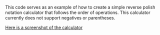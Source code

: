 This code serves as an example of how to create a simple reverse polish notation calculator that follows the order of operations. This calculator currently does not support negatives or parentheses.

[Here is a screenshot of the calculator](http://i.imgur.com/mEKqmYk.png)